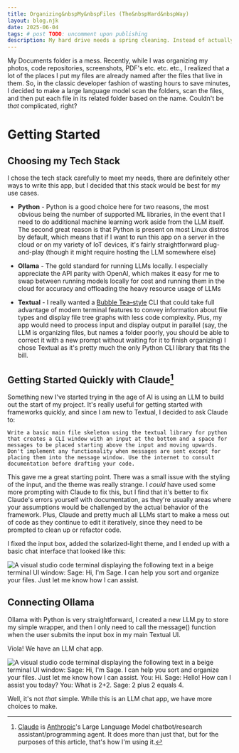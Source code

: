 ```yaml
---
title: Organizing&nbspMy&nbspFiles (The&nbspHard&nbspWay)
layout: blog.njk
date: 2025-06-04
tags: # post TODO: uncomment upon publishing
description: My hard drive needs a spring cleaning. Instead of actually doing the work, I decided to write a cutting-edge agentic multi-modal local-llm file organizing app in Python. (Because this is obviously easier than organizing them myself!)
---
```


My Documents folder is a mess. Recently, while I was organizing my photos, code
repositories, screenshots, PDF's etc. etc. etc., I realized that a lot of the
places I put my files are already named after the files that live in them. So,
in the classic developer fashion of wasting hours to save minutes, I decided to
make a large language model scan the folders, scan the files, and then put each
file in its related folder based on the name. Couldn't be _that_ complicated,
right?

# Getting Started <!-- TODO: Rename this heading to something more descriptive -->

## Choosing my Tech Stack

I chose the tech stack carefully to meet my needs, there are definitely other
ways to write this app, but I decided that this stack would be best for my use
cases.

- **Python** - Python is a good choice here for two reasons, the most obvious
  being the number of supported ML libraries, in the event that I need to do
  additional machine learning work aside from the LLM itself. The second great
  reason is that Python is present on most Linux distros by default, which means
  that if I want to run this app on a server in the cloud or on my variety of
  IoT devices, it's fairly straightforward plug-and-play (though it might
  require hosting the LLM somewhere else)

- **Ollama** - The gold standard for running LLMs locally. I especially
  appreciate the API parity with OpenAI, which makes it easy for me to swap
  between running models locally for cost and running them in the cloud for
  accuracy and offloading the heavy resource usage of LLMs

- **Textual** - I really wanted a
  [Bubble Tea–style](https://github.com/charmbracelet/bubbletea) CLI that could
  take full advantage of modern terminal features to convey information about
  file types and display file tree graphs with less code complexity. Plus, my
  app would need to process input and display output in parallel (say, the LLM
  is organizing files, but names a folder poorly, you should be able to correct
  it with a new prompt without waiting for it to finish organizing) I chose
  Textual as it's pretty much the only Python CLI library that fits the bill.

## Getting Started Quickly with Claude[^1]

Something new I've started trying in the age of AI is using an LLM to build out
the start of my project. It's really useful for getting started with frameworks
quickly, and since I am new to Textual, I decided to ask Claude to:

```llm prompt
Write a basic main file skeleton using the textual library for python that creates a CLI window with an input at the bottom and a space for messages to be placed starting above the input and moving upwards. Don't implement any functionality when messages are sent except for placing them into the message window. Use the internet to consult documentation before drafting your code.
```

This gave me a great starting point. There was a small issue with the styling of
the input, and the theme was really strange. I _could_ have used some more
prompting with Claude to fix this, but I find that it's better to fix Claude's
errors yourself with documentation, as they're usually areas where your
assumptions would be challenged by the actual behavior of the framework. Plus,
Claude and pretty much all LLMs start to make a mess out of code as they
continue to edit it iteratively, since they need to be prompted to clean up or
refactor code.

I fixed the input box, added the solarized-light theme, and I ended up with a
basic chat interface that looked like this:

![A visual studio code terminal displaying the following text in a beige terminal UI window: Sage: Hi, I'm Sage. I can help you sort and organize your files. Just let me know how I can assist.](/blog/media/sage-cli-1.png)

## Connecting Ollama

Ollama with Python is very straightforward, I created a new LLM.py to store my
simple wrapper, and then I only need to call the message() function when the
user submits the input box in my main Textual UI.

Viola! We have an LLM chat app.

![A visual studio code terminal displaying the following text in a beige terminal UI window: Sage: Hi, I'm Sage. I can help you sort and organize your files. Just let me know how I can assist. You: Hi. Sage: Hello! How can I assist you today? You: What is 2+2. Sage: 2 plus 2 equals 4.](/blog/media/sage-cli-2.png)

Well, it's not _that_ simple. While this is an LLM chat app, we have more
choices to make.

[^1]: [Claude](https://claude.ai/) is [Anthropic](https://www.anthropic.com)'s
    Large Language Model chatbot/research assistant/programming agent. It does
    more than just that, but for the purposes of this article, that's how I'm
    using it.
